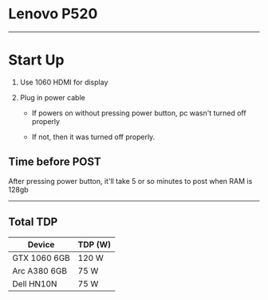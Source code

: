 # Lenovo P520
---
# Start Up

1. Use 1060 HDMI for display

2. Plug in power cable 

   * If powers on without pressing power button, pc wasn't turned off properly

   * If not, then it was turned off properly.
  

## Time before POST 

After pressing power button, it'll take 5 or so minutes to post when RAM is 128gb


---
## Total TDP

| Device | TDP (W)|
|--------|--------|
|GTX 1060 6GB| 120 W|
|Arc A380 6GB| 75 W|
|Dell HN10N| 75 W|